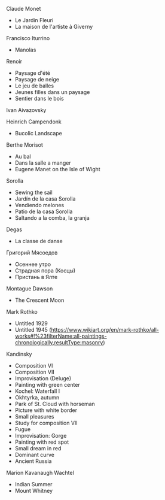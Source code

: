 Claude Monet
* Le Jardin Fleuri
* La maison de l'artiste à Giverny

Francisco Iturrino
* Manolas

Renoir
* Paysage d'été
* Paysage de neige
* Le jeu de balles
* Jeunes filles dans un paysage
* Sentier dans le bois

Ivan Aivazovsky

Heinrich Campendonk
* Bucolic Landscape

Berthe Morisot
* Au bal
* Dans la salle a manger
* Eugene Manet on the Isle of Wight

Sorolla
* Sewing the sail
* Jardín de la casa Sorolla
* Vendiendo melones
* Patio de la casa Sorolla
* Saltando a la comba, la granja

Degas
* La classe de danse

Григорий Мясоедов
* Осеннее утро
* Страдная пора (Косцы)
* Пристань в Ялте

Montague Dawson
* The Crescent Moon

Mark Rothko
* Untitled 1929
* Untitled 1945 (https://www.wikiart.org/en/mark-rothko/all-works#!%23filterName:all-paintings-chronologically,resultType:masonry)

Kandinsky
* Composition VI
* Composition VII
* Improvisation (Deluge)
* Painting with green center
* Kochel: Waterfall I
* Okhtyrka, autumn
* Park of St. Cloud with horseman
* Picture with white border
* Small pleasures
* Study for composition VII
* Fugue
* Improvisation: Gorge
* Painting with red spot
* Small dream in red
* Dominant curve
* Ancient Russia

Marion Kavanaugh Wachtel
* Indian Summer
* Mount Whitney
